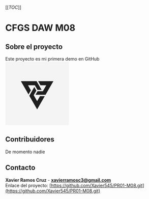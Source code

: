 [[_TOC_]]

# CFGS DAW M08
## Sobre el proyecto

Este proyecto es mi primera demo en GitHub <br>
<img src="images/logo1.png" alt="Logo" width="200">

## Contribuidores
De momento nadie
## Contacto
**Xavier Ramos Cruz** - **xavierramosc3@gmail.com**
<br>
Enlace del proyecto:
[https://github.com/Xavier545/PR01-M08.git](https://github.com/Xavier545/PR01-M08.git)
